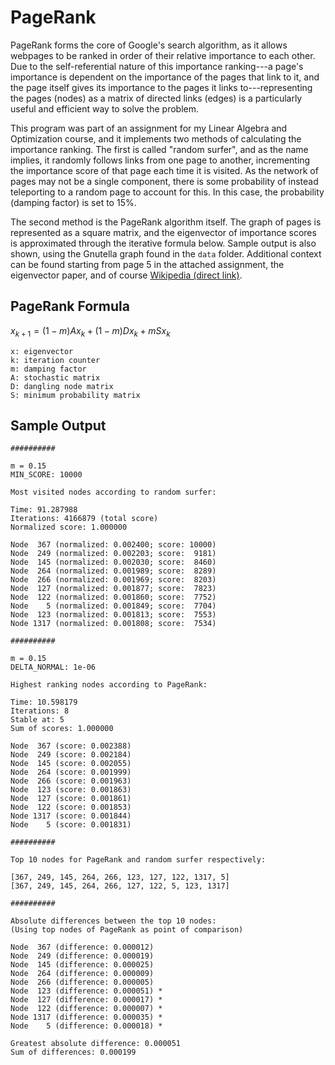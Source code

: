 # PageRank

PageRank forms the core of Google's search algorithm, as it allows webpages to be ranked in order of their relative importance to each other. Due to the self-referential nature of this importance ranking---a page's importance is dependent on the importance of the pages that link to it, and the page itself gives its importance to the pages it links to---representing the pages (nodes) as a matrix of directed links (edges) is a particularly useful and efficient way to solve the problem.

This program was part of an assignment for my Linear Algebra and Optimization course, and it implements two methods of calculating the importance ranking. The first is called "random surfer", and as the name implies, it randomly follows links from one page to another, incrementing the importance score of that page each time it is visited. As the network of pages may not be a single component, there is some probability of instead teleporting to a random page to account for this. In this case, the probability (damping factor) is set to 15%.

The second method is the PageRank algorithm itself. The graph of pages is represented as a square matrix, and the eigenvector of importance scores is approximated through the iterative formula below. Sample output is also shown, using the Gnutella graph found in the `data` folder. Additional context can be found starting from page 5 in the attached assignment, the eigenvector paper, and of course [Wikipedia (direct link)](https://en.wikipedia.org/wiki/PageRank).

## PageRank Formula

$x_{k+1} = (1 − m)Ax_k + (1 − m)Dx_k + mSx_k$

```
x: eigenvector
k: iteration counter
m: damping factor
A: stochastic matrix
D: dangling node matrix
S: minimum probability matrix
```

## Sample Output

```
##########

m = 0.15
MIN_SCORE: 10000

Most visited nodes according to random surfer:

Time: 91.287988
Iterations: 4166879 (total score)
Normalized score: 1.000000

Node  367 (normalized: 0.002400; score: 10000)
Node  249 (normalized: 0.002203; score:  9181)
Node  145 (normalized: 0.002030; score:  8460)
Node  264 (normalized: 0.001989; score:  8289)
Node  266 (normalized: 0.001969; score:  8203)
Node  127 (normalized: 0.001877; score:  7823)
Node  122 (normalized: 0.001860; score:  7752)
Node    5 (normalized: 0.001849; score:  7704)
Node  123 (normalized: 0.001813; score:  7553)
Node 1317 (normalized: 0.001808; score:  7534)

##########

m = 0.15
DELTA_NORMAL: 1e-06

Highest ranking nodes according to PageRank:

Time: 10.598179
Iterations: 8
Stable at: 5
Sum of scores: 1.000000

Node  367 (score: 0.002388)
Node  249 (score: 0.002184)
Node  145 (score: 0.002055)
Node  264 (score: 0.001999)
Node  266 (score: 0.001963)
Node  123 (score: 0.001863)
Node  127 (score: 0.001861)
Node  122 (score: 0.001853)
Node 1317 (score: 0.001844)
Node    5 (score: 0.001831)

##########

Top 10 nodes for PageRank and random surfer respectively:

[367, 249, 145, 264, 266, 123, 127, 122, 1317, 5]
[367, 249, 145, 264, 266, 127, 122, 5, 123, 1317]

##########

Absolute differences between the top 10 nodes:
(Using top nodes of PageRank as point of comparison)

Node  367 (difference: 0.000012)
Node  249 (difference: 0.000019)
Node  145 (difference: 0.000025)
Node  264 (difference: 0.000009)
Node  266 (difference: 0.000005)
Node  123 (difference: 0.000051) *
Node  127 (difference: 0.000017) *
Node  122 (difference: 0.000007) *
Node 1317 (difference: 0.000035) *
Node    5 (difference: 0.000018) *

Greatest absolute difference: 0.000051
Sum of differences: 0.000199
```